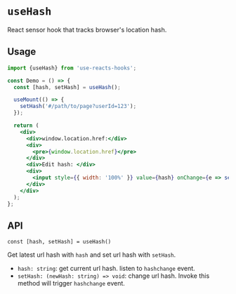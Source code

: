 # `useHash`

React sensor hook that tracks browser's location hash.

## Usage

```jsx
import {useHash} from 'use-reacts-hooks';

const Demo = () => {
  const [hash, setHash] = useHash();

  useMount(() => {
    setHash('#/path/to/page?userId=123');
  });

  return (
    <div>
      <div>window.location.href:</div>
      <div>
        <pre>{window.location.href}</pre>
      </div>
      <div>Edit hash: </div>
      <div>
        <input style={{ width: '100%' }} value={hash} onChange={e => setHash(e.target.value)} />
      </div>
    </div>
  );
};
```

## API

`const [hash, setHash] = useHash()`

Get latest url hash with `hash` and set url hash with `setHash`.

- `hash: string`: get current url hash. listen to `hashchange` event.
- `setHash: (newHash: string) => void`: change url hash. Invoke this method will trigger `hashchange` event.